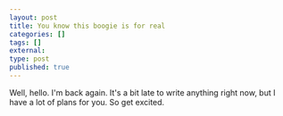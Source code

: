 ```yaml
---
layout: post
title: You know this boogie is for real
categories: []
tags: []
external:
type: post
published: true
---
```


Well, hello. I'm back again. It's a bit late to write anything right now, but I have a lot of plans for you. So get excited.

